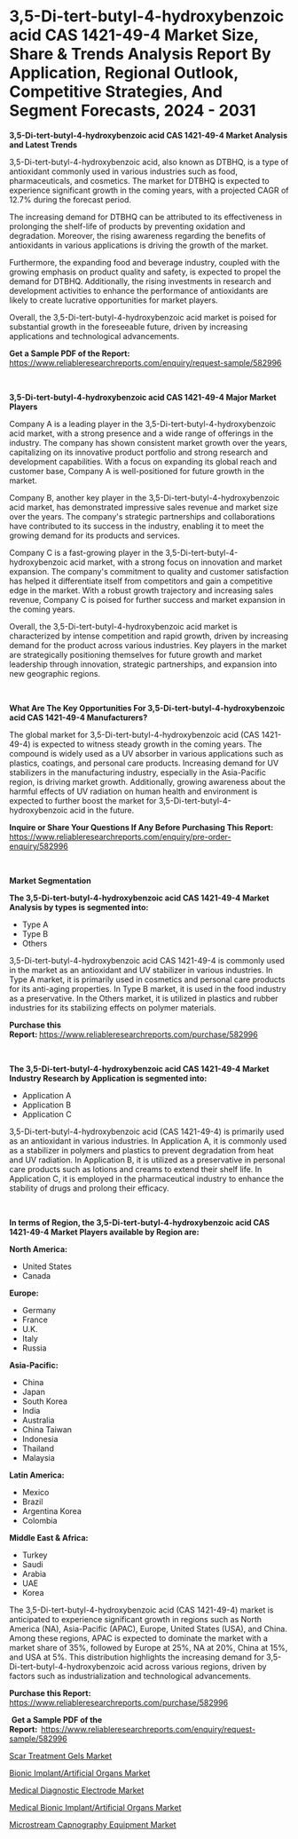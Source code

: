 <p><h1>3,5-Di-tert-butyl-4-hydroxybenzoic acid CAS 1421-49-4 Market Size, Share & Trends Analysis Report By Application, Regional Outlook, Competitive Strategies, And Segment Forecasts, 2024 - 2031</h1></p><p><strong>3,5-Di-tert-butyl-4-hydroxybenzoic acid CAS 1421-49-4 Market Analysis and Latest Trends</strong></p>
<p><p>3,5-Di-tert-butyl-4-hydroxybenzoic acid, also known as DTBHQ, is a type of antioxidant commonly used in various industries such as food, pharmaceuticals, and cosmetics. The market for DTBHQ is expected to experience significant growth in the coming years, with a projected CAGR of 12.7% during the forecast period.</p><p>The increasing demand for DTBHQ can be attributed to its effectiveness in prolonging the shelf-life of products by preventing oxidation and degradation. Moreover, the rising awareness regarding the benefits of antioxidants in various applications is driving the growth of the market.</p><p>Furthermore, the expanding food and beverage industry, coupled with the growing emphasis on product quality and safety, is expected to propel the demand for DTBHQ. Additionally, the rising investments in research and development activities to enhance the performance of antioxidants are likely to create lucrative opportunities for market players.</p><p>Overall, the 3,5-Di-tert-butyl-4-hydroxybenzoic acid market is poised for substantial growth in the foreseeable future, driven by increasing applications and technological advancements.</p></p>
<p><strong>Get a Sample PDF of the Report:&nbsp;</strong> <a href="https://www.reliableresearchreports.com/enquiry/request-sample/582996">https://www.reliableresearchreports.com/enquiry/request-sample/582996</a></p>
<p>&nbsp;</p>
<p><strong>3,5-Di-tert-butyl-4-hydroxybenzoic acid CAS 1421-49-4 Major Market Players</strong></p>
<p><p>Company A is a leading player in the 3,5-Di-tert-butyl-4-hydroxybenzoic acid market, with a strong presence and a wide range of offerings in the industry. The company has shown consistent market growth over the years, capitalizing on its innovative product portfolio and strong research and development capabilities. With a focus on expanding its global reach and customer base, Company A is well-positioned for future growth in the market.</p><p>Company B, another key player in the 3,5-Di-tert-butyl-4-hydroxybenzoic acid market, has demonstrated impressive sales revenue and market size over the years. The company's strategic partnerships and collaborations have contributed to its success in the industry, enabling it to meet the growing demand for its products and services.</p><p>Company C is a fast-growing player in the 3,5-Di-tert-butyl-4-hydroxybenzoic acid market, with a strong focus on innovation and market expansion. The company's commitment to quality and customer satisfaction has helped it differentiate itself from competitors and gain a competitive edge in the market. With a robust growth trajectory and increasing sales revenue, Company C is poised for further success and market expansion in the coming years.</p><p>Overall, the 3,5-Di-tert-butyl-4-hydroxybenzoic acid market is characterized by intense competition and rapid growth, driven by increasing demand for the product across various industries. Key players in the market are strategically positioning themselves for future growth and market leadership through innovation, strategic partnerships, and expansion into new geographic regions.</p></p>
<p>&nbsp;</p>
<p><strong>What Are The Key Opportunities For 3,5-Di-tert-butyl-4-hydroxybenzoic acid CAS 1421-49-4 Manufacturers?</strong></p>
<p><p>The global market for 3,5-Di-tert-butyl-4-hydroxybenzoic acid (CAS 1421-49-4) is expected to witness steady growth in the coming years. The compound is widely used as a UV absorber in various applications such as plastics, coatings, and personal care products. Increasing demand for UV stabilizers in the manufacturing industry, especially in the Asia-Pacific region, is driving market growth. Additionally, growing awareness about the harmful effects of UV radiation on human health and environment is expected to further boost the market for 3,5-Di-tert-butyl-4-hydroxybenzoic acid in the future.</p></p>
<p><strong>Inquire or Share Your Questions If Any Before Purchasing This Report:</strong> <a href="https://www.reliableresearchreports.com/enquiry/pre-order-enquiry/582996">https://www.reliableresearchreports.com/enquiry/pre-order-enquiry/582996</a></p>
<p>&nbsp;</p>
<p><strong>Market Segmentation</strong></p>
<p><strong>The 3,5-Di-tert-butyl-4-hydroxybenzoic acid CAS 1421-49-4 Market Analysis by types is segmented into:</strong></p>
<p><ul><li>Type A</li><li>Type B</li><li>Others</li></ul></p>
<p><p>3,5-Di-tert-butyl-4-hydroxybenzoic acid CAS 1421-49-4 is commonly used in the market as an antioxidant and UV stabilizer in various industries. In Type A market, it is primarily used in cosmetics and personal care products for its anti-aging properties. In Type B market, it is used in the food industry as a preservative. In the Others market, it is utilized in plastics and rubber industries for its stabilizing effects on polymer materials.</p></p>
<p><strong>Purchase this Report:&nbsp;</strong><a href="https://www.reliableresearchreports.com/purchase/582996">https://www.reliableresearchreports.com/purchase/582996</a></p>
<p>&nbsp;</p>
<p><strong>The 3,5-Di-tert-butyl-4-hydroxybenzoic acid CAS 1421-49-4 Market Industry Research by Application is segmented into:</strong></p>
<p><ul><li>Application A</li><li>Application B</li><li>Application C</li></ul></p>
<p><p>3,5-Di-tert-butyl-4-hydroxybenzoic acid (CAS 1421-49-4) is primarily used as an antioxidant in various industries. In Application A, it is commonly used as a stabilizer in polymers and plastics to prevent degradation from heat and UV radiation. In Application B, it is utilized as a preservative in personal care products such as lotions and creams to extend their shelf life. In Application C, it is employed in the pharmaceutical industry to enhance the stability of drugs and prolong their efficacy.</p></p>
<p>&nbsp;</p>
<p><strong>In terms of Region, the 3,5-Di-tert-butyl-4-hydroxybenzoic acid CAS 1421-49-4 Market Players available by Region are:</strong></p>
<p>
    <p> <strong> North America: </strong>
        <ul>
            <li>United States</li>
            <li>Canada</li>
        </ul>
        </p> 
    <p> <strong> Europe: </strong>
        <ul>
            <li>Germany</li>
            <li>France</li>
            <li>U.K.</li>
            <li>Italy</li>
            <li>Russia</li>
        </ul>
        </p> 
    <p> <strong> Asia-Pacific: </strong>
        <ul>
            <li>China</li>
            <li>Japan</li>
            <li>South Korea</li>
            <li>India</li>
            <li>Australia</li>
            <li>China Taiwan</li>
            <li>Indonesia</li>
            <li>Thailand</li>
            <li>Malaysia</li>
        </ul>
        </p> 
    <p> <strong> Latin America: </strong>
        <ul>
            <li>Mexico</li>
            <li>Brazil</li>
            <li>Argentina Korea</li>
            <li>Colombia</li>
        </ul>
        </p> 
    <p> <strong> Middle East & Africa: </strong>
        <ul>
            <li>Turkey</li>
            <li>Saudi</li>
            <li>Arabia</li>
            <li>UAE</li>
            <li>Korea</li>
        </ul>
    </p>
    </p>
<p><p>The 3,5-Di-tert-butyl-4-hydroxybenzoic acid (CAS 1421-49-4) market is anticipated to experience significant growth in regions such as North America (NA), Asia-Pacific (APAC), Europe, United States (USA), and China. Among these regions, APAC is expected to dominate the market with a market share of 35%, followed by Europe at 25%, NA at 20%, China at 15%, and USA at 5%. This distribution highlights the increasing demand for 3,5-Di-tert-butyl-4-hydroxybenzoic acid across various regions, driven by factors such as industrialization and technological advancements.</p></p>
<p><strong>Purchase this Report: </strong><a href="https://www.reliableresearchreports.com/purchase/582996">https://www.reliableresearchreports.com/purchase/582996</a></p>
<p>&nbsp;<strong>Get a Sample PDF of the Report:&nbsp;&nbsp;</strong><a href="https://www.reliableresearchreports.com/enquiry/request-sample/582996">https://www.reliableresearchreports.com/enquiry/request-sample/582996</a></p>
<p><strong></strong></p>
<p><p><a href="https://medium.com/@jeanklein09/scar-treatment-gels-market-analysis-its-cagr-market-segmentation-and-global-industry-overview-843315dedf0d">Scar Treatment Gels Market</a></p><p><a href="https://medium.com/@jeanklein09/bionic-implant-artificial-organs-market-research-report-its-history-and-forecast-2024-to-2031-f0f8843b04fd">Bionic Implant/Artificial Organs Market</a></p><p><a href="https://medium.com/@jeanklein09/medical-diagnostic-electrode-market-furnishes-information-on-market-share-market-trends-and-c26d02a44877">Medical Diagnostic Electrode Market</a></p><p><a href="https://medium.com/p/45907e18e7dc/edit">Medical Bionic Implant/Artificial Organs Market</a></p><p><a href="https://medium.com/@meggieconn/microstream-capnography-equipment-market-exploring-market-share-market-trends-and-future-growth-a19f1e9269ff">Microstream Capnography Equipment Market</a></p></p>